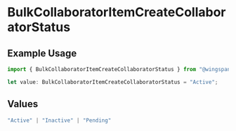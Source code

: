 # BulkCollaboratorItemCreateCollaboratorStatus

## Example Usage

```typescript
import { BulkCollaboratorItemCreateCollaboratorStatus } from "@wingspan/payments/sdk/models/shared";

let value: BulkCollaboratorItemCreateCollaboratorStatus = "Active";
```

## Values

```typescript
"Active" | "Inactive" | "Pending"
```